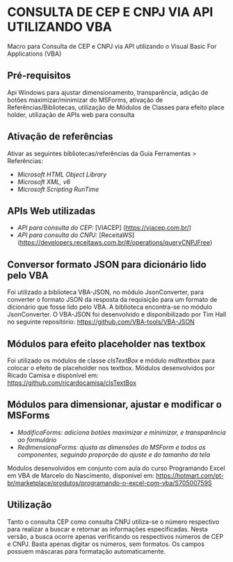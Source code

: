 # **CONSULTA DE CEP E CNPJ VIA API UTILIZANDO VBA**
Macro para Consulta de CEP e CNPJ via API utilizando o Visual Basic For Applications (VBA)

## **Pré-requisitos**
Api Windows para ajustar dimensionamento, transparência, adição de botões maximizar/minimizar do MSForms, ativação de Referências/Bibliotecas, utilização de Módulos de Classes para efeito place holder, utilização de APIs web para consulta

## **Ativação de referências**
Ativar as seguintes bibliotecas/referências da Guia Ferramentas > Referências:

  - *Microsoft HTML Object Library*
  - *Microsoft XML, v6*
  - *Microsoft Scripting RunTime*

## **APIs Web utilizadas**

  - *API para consulta do CEP:* [VIACEP] (https://viacep.com.br/)
  - *API para consulta do CNPJ:* [ReceitaWS] (https://developers.receitaws.com.br/#/operations/queryCNPJFree)

## **Conversor formato JSON para dicionário lido pelo VBA**
Foi utilizado a biblioteca VBA-JSON, no módulo JsonConverter, para converter o formato JSON da resposta da requisição para um formato de dicionário que fosse lido pelo VBA.
A biblioteca encontra-se no módulo JsonConverter.
O VBA-JSON foi desenvolvido e disponibilizado por Tim Hall no seguinte repositório:
<https://github.com/VBA-tools/VBA-JSON>

## **Módulos para efeito placeholder nas textbox**
Foi utilizado os módulos de classe *clsTextBox* e módulo *mdltextbox* para colocar o efeito de placeholder nos textbox.
Módulos desenvolvidos por Ricado Camisa e disponível em: 
<https://github.com/ricardocamisa/clsTextBox>

## **Módulos para dimensionar, ajustar e modificar o MSForms**
  - *ModificaForms: adiciona botões maximizar e minimizar, e transparência ao formulário*
  - *RedimensionaForms: ajusta as dimensões do MSForm e todos os componentes, seguindo proporção do ajuste e do tamanho da tela*

Módulos desenvolvidos em conjunto com aula do curso Programando Excel em VBA de Marcelo do Nascimento, disponível em:
<https://hotmart.com/pt-br/marketplace/produtos/programando-o-excel-com-vba/S70500759S>

## **Utilização**
Tanto o consulta CEP como consulta CNPJ utiliza-se o número respectivo para realizar a buscar e retornar as informações especificadas.
Nesta versão, a busca ocorre apenas verificando os respectivos números de CEP e CNPJ.
Basta apenas digitar os números, sem formatos. Os campos possuem máscaras para formatação automaticamente.
